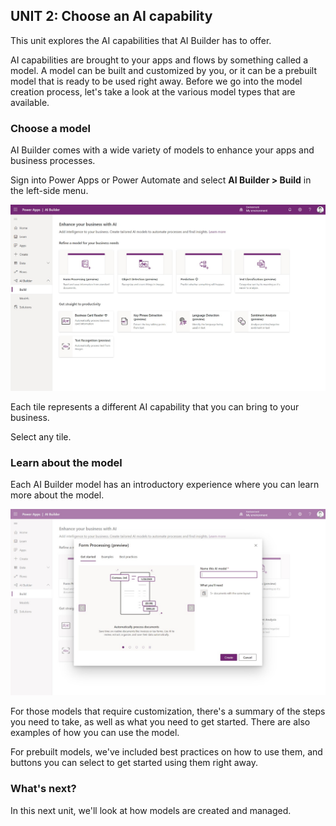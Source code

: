 ## UNIT 2: Choose an AI capability

This unit explores the AI capabilities that AI Builder has to offer.

AI capabilities are brought to your apps and flows by something called a
model. A model can be built and customized by you, or it can be a
prebuilt model that is ready to be used right away. Before we go into
the model creation process, let's take a look at the various model types
that are available.

### Choose a model 

AI Builder comes with a wide variety of models to enhance your apps and
business processes.

Sign into Power Apps or Power Automate and select **AI Builder > Build** in
the left-side menu.

![AI Builder and Power Apps](../media/image2.jpg)

Each tile represents a different AI capability that you can bring to
your business.

Select any tile.

### Learn about the model

Each AI Builder model has an introductory experience where you can learn
more about the model.

![AI Builder Intro](../media/image3.jpg)

For those models that require customization, there's a summary of the
steps you need to take, as well as what you need to get started. There
are also examples of how you can use the model.

For prebuilt models, we've included best practices on how to use them,
and buttons you can select to get started using them right away.

### What's next?

In this next unit, we'll look at how models are created and managed.
